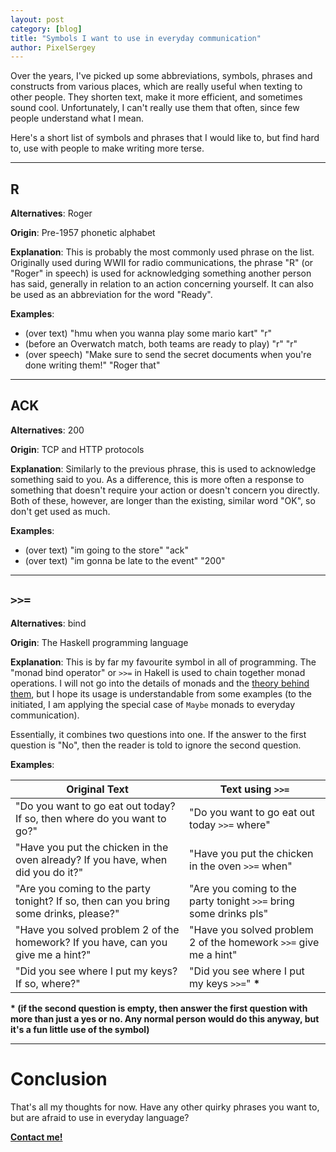 ```yaml
---
layout: post
category: [blog]
title: "Symbols I want to use in everyday communication"
author: PixelSergey
---
```


Over the years, I've picked up some abbreviations, symbols, phrases and constructs
from various places, which are really useful when texting to other people.
They shorten text, make it more efficient, and sometimes sound cool.
Unfortunately, I can't really use them that often, since few people understand what I mean.

Here's a short list of symbols and phrases that I would like to,
but find hard to, use with people to make writing more terse.

---

## R

**Alternatives**: Roger

**Origin**: Pre-1957 phonetic alphabet

**Explanation**:
This is probably the most commonly used phrase on the list.
Originally used during WWII for radio communications,
the phrase "R" (or "Roger" in speech) is used for acknowledging something another person has said,
generally in relation to an action concerning yourself.
It can also be used as an abbreviation for the word "Ready".

**Examples**:
- (over text) "hmu when you wanna play some mario kart" "r"
- (before an Overwatch match, both teams are ready to play) "r" "r"
- (over speech) "Make sure to send the secret documents when you're done writing them!" "Roger that"

---

## ACK

**Alternatives**: 200

**Origin**: TCP and HTTP protocols

**Explanation**:
Similarly to the previous phrase, this is used to acknowledge something said to you.
As a difference, this is more often a response to something that doesn't require your action or doesn't concern you directly.
Both of these, however, are longer than the existing, similar word "OK", so don't get used as much.

**Examples**:
- (over text) "im going to the store" "ack"
- (over text) "im gonna be late to the event" "200"

---

## `>>=`

**Alternatives**: bind

**Origin**: The Haskell programming language

**Explanation**:
This is by far my favourite symbol in all of programming.
The "monad bind operator" or `>>=` in Hakell is used to chain together monad operations.
I will not go into the details of monads and the [theory behind them](https://www.youtube.com/watch?v=C2w45qRc3aU), but I hope its usage is understandable from some examples
(to the initiated, I am applying the special case of `Maybe` monads to everyday communication).

Essentially, it combines two questions into one.
If the answer to the first question is "No", then the reader is told to ignore the second question.

**Examples**:

|Original Text|Text using `>>=`|
|--|--|
| "Do you want to go eat out today? If so, then where do you want to go?" | "Do you want to go eat out today `>>=` where" |
| "Have you put the chicken in the oven already? If you have, when did you do it?" | "Have you put the chicken in the oven `>>=` when" |
| "Are you coming to the party tonight? If so, then can you bring some drinks, please?" | "Are you coming to the party tonight `>>=` bring some drinks pls" |
| "Have you solved problem 2 of the homework? If you have, can you give me a hint?" | "Have you solved problem 2 of the homework `>>=` give me a hint" |
| "Did you see where I put my keys? If so, where?" | "Did you see where I put my keys `>>=`" **\***|

**\* (if the second question is empty, then answer the first question with more than just a yes or no. Any normal person would do this anyway, but it's a fun little use of the symbol)**

---

# Conclusion

That's all my thoughts for now. Have any other quirky phrases you want to,
but are afraid to use in everyday language?

**[Contact me!](https://sergey.fi/contact/)**
